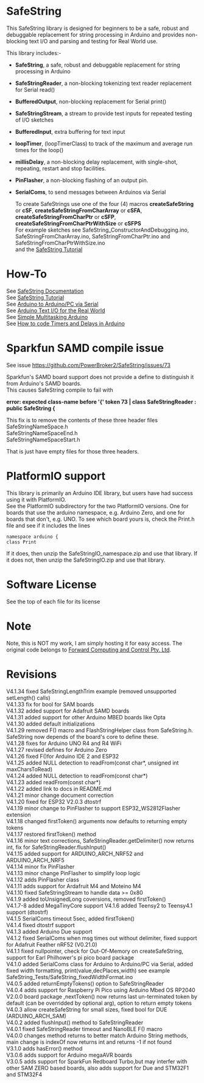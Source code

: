 # SafeString
This SafeString library is designed for beginners to be a safe, robust and debuggable replacement for string processing in Arduino and provides non-blocking text I/O and parsing and testing for Real World use.

This library includes:-  
* **SafeString**, a safe, robust and debuggable replacement for string processing in Arduino  
* **SafeStringReader**, a non-blocking tokenizing text reader replacement for Serial read()  
* **BufferedOutput**, non-blocking replacement for Serial print()  
* **SafeStringStream**, a stream to provide test inputs for repeated testing of I/O sketches   
* **BufferedInput**, extra buffering for text input  
* **loopTimer**, (loopTimerClass) to track of the maximum and average run times for the loop()  
* **millisDelay**, a non-blocking delay replacement, with single-shot, repeating, restart and stop facilities.  
* **PinFlasher**, a non-blocking flashing of an output pin.  
* **SerialComs**, to send messages between Arduinos via Serial

  To create SafeStrings use one of the four (4) macros **createSafeString** or **cSF**, **createSafeStringFromCharArray** or **cSFA**, **createSafeStringFromCharPtr** or **cSFP**, **createSafeStringFromCharPtrWithSize** or **cSFPS**<br> 
  For example sketches see SafeString_ConstructorAndDebugging.ino, SafeStringFromCharArray.ino, SafeStringFromCharPtr.ino and SafeStringFromCharPtrWithSize.ino<br>
  and the [SafeString Tutorial](https://www.forward.com.au/pfod/ArduinoProgramming/SafeString/index.html)
    
# How-To
See [SafeString Documentation](https://www.forward.com.au/pfod/ArduinoProgramming/SafeString/docs/html/index.html)  
See [SafeString Tutorial](https://www.forward.com.au/pfod/ArduinoProgramming/SafeString/index.html)  
See [Arduino to Arduino/PC via Serial](https://www.forward.com.au/pfod/ArduinoProgramming/SoftwareSolutions/ComsPair.html)  
See [Arduino Text I/O for the Real World](https://www.forward.com.au/pfod/ArduinoProgramming/Serial_IO/index.html)  
See [Simple Multitasking Arduino](https://www.forward.com.au/pfod/ArduinoProgramming/RealTimeArduino/index.html)  
See [How to code Timers and Delays in Arduino](https://www.forward.com.au/pfod/ArduinoProgramming/TimingDelaysInArduino.html)  

# Sparkfun SAMD compile issue  
See issue https://github.com/PowerBroker2/SafeString/issues/73  

Sparkfun's SAMD board support does not provide a define to distinguish it from Arduino's SAMD boards.  
This causes SafeString compile to fail with  
    
 **error: expected class-name before '{' token 73 | class SafeStringReader : public SafeString {**      

This fix is to remove the contents of these three header files  
SafeStringNameSpace.h  
SafeStringNameSpaceEnd.h  
SafeStringNameSpaceStart.h  

That is just have empty files for those three headers.  

# PlatformIO support
This library is primarily an Arduino IDE library, but users have had success using it with PlatformIO.  
See the PlatformIO subdirectory for the two PlatformIO versions.  One for boards that use the arduino namespace, e.g. Arduino Zero, and one for boards that don't, e.g. UNO.
To see which board yours is, check the Print.h file and see if it includes the lines   

    namespace arduino {  
    class Print    

If it does, then unzip the SafeStringIO_namespace.zip and use that library.  If it does not, then unzip the SafeStringIO.zip and use that library.

# Software License
See the top of each file for its license

# Note
Note, this is NOT my work, I am simply hosting it for easy access. The original code belongs to [Forward Computing and Control Pty. Ltd](https://www.forward.com.au/pfod/ArduinoProgramming/SafeString/index.html).

# Revisions
V4.1.34 fixed SafeStringLengthTrim example (removed unsupported setLength() calls)  
V4.1.33 fix for bool for SAM boards  
V4.1.32 added support for Adafruit SAMD boards  
V4.1.31 added support for other Arduino MBED boards like Opta   
V4.1.30 added default initializations   
V4.1.29 removed F() macro and FlashStringHelper class from SafeString.h.  SafeString now depends of the board's core to define these.   
V4.1.28 fixes for Arduino UNO R4 and R4 WiFi   
V4.1.27 revised defines for Arduino Zero   
V4.1.26 fixed F()for Arduino IDE 2 and ESP32     
V4.1.25 added NULL detection to readFrom(const char*, unsigned int maxCharsToRead)     
V4.1.24 added NULL detection to readFrom(const char*)     
V4.1.23 added readFrom(const char*)     
V4.1.22 added link to docs in README.md     
V4.1.21 minor change document correction     
V4.1.20 fixed for ESP32 V2.0.3 dtostrf     
V4.1.19 minor change to PinFlasher to support ESP32_WS2812Flasher extension     
V4.1.18 changed firstToken() arguments now defaults to returning empty tokens     
V4.1.17 restored firstToken() method     
V4.1.16 minor text corrections, SafeStringReader.getDelimiter() now returns int, fix for SafeStringReader.flushInput()     
V4.1.15 added support for ARDUINO_ARCH_NRF52 and ARDUINO_ARCH_NRF5    
V4.1.14 minor fix PinFlasher  
V4.1.13 minor change PinFlasher to simplify loop logic    
V4.1.12 adds PinFlasher class  
V4.1.11 adds support for Ardafruit M4 and Moteino M4  
V4.1.10 fixed SafeStringStream to handle data >= 0x80  
V4.1.9 added toUnsignedLong coversions, removed firstToken()  
V4.1.7-8 added MegaTinyCore support 
V4.1.6 added Teensy2 to Teensy4.1 support (dtostrf)  
V4.1.5 SerialComs timeout 5sec, added firstToken()  
V4.1.4 fixed dtostrf support  
V4.1.3 added Arduino Due support  
V4.1.2 fixed SerialComs when msg times out without delimiter, fixed support for Adafruit Feather nRF52 (V0.21.0)  
V4.1.1 fixed nullpointer, check for Out-Of-Memory on createSafeString, support for Earl Philhower's pi pico board package  
V4.1.0 added SerialComs class for Arduino to Arduino/PC via Serial, added fixed width formatting, print(value,decPlaces,width) see example SafeString_Tests/SafeString_fixedWidthFormat.ino  
V4.0.5 added returnEmptyTokens() option to SafeStringReader  
V4.0.4 adds support for Raspberry Pi Pico using Arduino Mbed OS RP2040 V2.0.0 board package ,nextToken() now returns last un-terminated token by default (can be overridded by optional arg), option to return empty tokens  
V4.0.3 allow createSafeString for small sizes, fixed bool for DUE (ARDUINO_ARCH_SAM)  
V4.0.2 added flushInput() method to SafeStringReader  
V4.0.1 fixed SafeStringReader timeout and NanoBLE F() macro  
V4.0.0 changes method returns to better match Arduino String methods, main change is indexOf now returns int and returns -1 if not found  
V3.1.0 adds hasError() method  
V3.0.6 adds support for Arduino megaAVR boards  
V3.0.5 adds support for SparkFun Redboard Turbo,but may interfer with other SAM ZERO based boards, also adds support for Due and STM32F1 and STM32F4  

